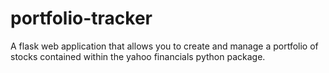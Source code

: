 # portfolio-tracker
A flask web application that allows you to create and manage a portfolio of stocks contained within the yahoo financials python package.
